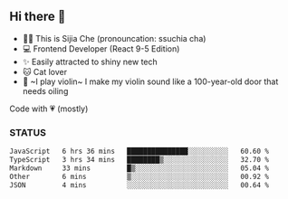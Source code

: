 ## Hi there 👋

- 🙋‍♀️ This is Sijia Che (pronouncation: ssuchia cha)
- 💻 Frontend Developer (React 9-5 Edition)
- ✨ Easily attracted to shiny new tech
- 🐱 Cat lover
- 🌟 ~I play violin~ I make my violin sound like a 100-year-old door that needs oiling

Code with 💗 (mostly)

### STATUS
<!--START_SECTION:waka-->

```txt
JavaScript   6 hrs 36 mins   ███████████████░░░░░░░░░░   60.60 %
TypeScript   3 hrs 34 mins   ████████▒░░░░░░░░░░░░░░░░   32.70 %
Markdown     33 mins         █▒░░░░░░░░░░░░░░░░░░░░░░░   05.04 %
Other        6 mins          ▒░░░░░░░░░░░░░░░░░░░░░░░░   00.92 %
JSON         4 mins          ░░░░░░░░░░░░░░░░░░░░░░░░░   00.64 %
```

<!--END_SECTION:waka-->
